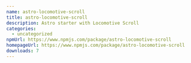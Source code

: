 ```yaml
---
name: astro-locomotive-scroll
title: astro-locomotive-scroll
description: Astro starter with Locomotive Scroll
categories:
  - uncategorized
npmUrl: https://www.npmjs.com/package/astro-locomotive-scroll
homepageUrl: https://www.npmjs.com/package/astro-locomotive-scroll
downloads: 7
---
```

